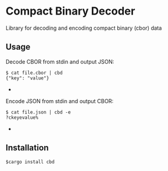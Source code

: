 # Compact Binary Decoder #

Library for decoding and encoding compact binary (cbor) data

## Usage ##

Decode CBOR from stdin and output JSON:
```shell
$ cat file.cbor | cbd
{"key": "value"}
```
*
Encode JSON from stdin and output CBOR:
```shell
$ cat file.json | cbd -e
?ckeyevalue%
```
*
## Installation ##
```shell
$cargo install cbd
```

